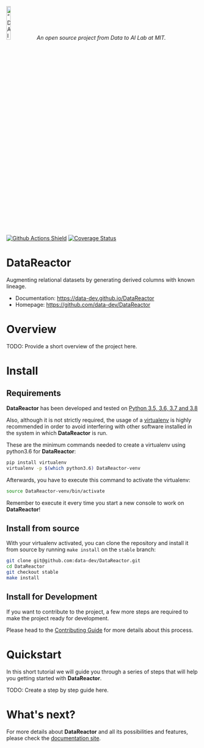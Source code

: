 <p align="left">
<img width=15% src="https://dai.lids.mit.edu/wp-content/uploads/2018/06/Logo_DAI_highres.png" alt=“DAI-Lab” />
<i>An open source project from Data to AI Lab at MIT.</i>
</p>

<!-- Uncomment these lines after releasing the package to PyPI for version and downloads badges -->
<!--[![PyPI Shield](https://img.shields.io/pypi/v/datareactor.svg)](https://pypi.python.org/pypi/datareactor)-->
<!--[![Downloads](https://pepy.tech/badge/datareactor)](https://pepy.tech/project/datareactor)-->
[![Github Actions Shield](https://img.shields.io/github/workflow/status/data-dev/DataReactor/Run%20Tests)](https://github.com/data-dev/DataReactor/actions)
[![Coverage Status](https://codecov.io/gh/data-dev/DataReactor/branch/master/graph/badge.svg)](https://codecov.io/gh/data-dev/DataReactor)



# DataReactor

Augmenting relational datasets by generating derived columns with known lineage.

- Documentation: https://data-dev.github.io/DataReactor
- Homepage: https://github.com/data-dev/DataReactor

# Overview

TODO: Provide a short overview of the project here.

# Install

## Requirements

**DataReactor** has been developed and tested on [Python 3.5, 3.6, 3.7 and 3.8](https://www.python.org/downloads/)

Also, although it is not strictly required, the usage of a [virtualenv](https://virtualenv.pypa.io/en/latest/)
is highly recommended in order to avoid interfering with other software installed in the system
in which **DataReactor** is run.

These are the minimum commands needed to create a virtualenv using python3.6 for **DataReactor**:

```bash
pip install virtualenv
virtualenv -p $(which python3.6) DataReactor-venv
```

Afterwards, you have to execute this command to activate the virtualenv:

```bash
source DataReactor-venv/bin/activate
```

Remember to execute it every time you start a new console to work on **DataReactor**!

<!-- Uncomment this section after releasing the package to PyPI for installation instructions
## Install from PyPI

After creating the virtualenv and activating it, we recommend using
[pip](https://pip.pypa.io/en/stable/) in order to install **DataReactor**:

```bash
pip install datareactor
```

This will pull and install the latest stable release from [PyPI](https://pypi.org/).
-->

## Install from source

With your virtualenv activated, you can clone the repository and install it from
source by running `make install` on the `stable` branch:

```bash
git clone git@github.com:data-dev/DataReactor.git
cd DataReactor
git checkout stable
make install
```

## Install for Development

If you want to contribute to the project, a few more steps are required to make the project ready
for development.

Please head to the [Contributing Guide](https://data-dev.github.io/DataReactor/contributing.html#get-started)
for more details about this process.

# Quickstart

In this short tutorial we will guide you through a series of steps that will help you
getting started with **DataReactor**.

TODO: Create a step by step guide here.

# What's next?

For more details about **DataReactor** and all its possibilities
and features, please check the [documentation site](
https://data-dev.github.io/DataReactor/).
